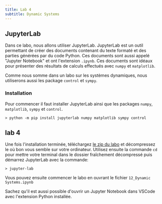 ```yaml
---
title: Lab 4
subtitle: Dynamic Systems
---
```


## JupyterLab

Dans ce labo, nous allons utiliser JupyterLab. JupyterLab est un outil
permettant de créer des documents contenant du texte formaté et des parties
générées par du code Python. Ces documents sont aussi appelé "Jupyter Notebook"
et ont l'extension `.ipynb`. Ces documents sont idéaux pour présenter des
résultats de calculs effectués avec `numpy` et `matplotlib`.

Comme nous somme dans un labo sur les systèmes dynamiques, nous utiliserons
aussi les package `control` et `sympy`.

### Installation

Pour commencer il faut installer JupyterLab ainsi que les packages `numpy`,
`matplotlib`, `sympy` et `control`.

```terminal
> python -m pip install jupyterlab numpy matplotlib sympy control
```

## lab 4

Une fois l'installation terminée, téléchargez [le zip du labo](./lab4.zip) et
décompressez le où bon vous semble sur votre ordinateur. Utilisez ensuite la
commande `cd` pour mettre votre terminal dans le dossier fraîchement décompressé
puis démarrez JupyterLab avec la commande:

```terminal
> jupyter-lab
```

Vous pouvez ensuite commencer le labo en ouvrant le fichier
`12_Dynamic Systems.ipynb`

Sachez qu'il est aussi possible d'ouvrir un Jupyter Notebook dans VSCode avec
l'extension Python installée.
